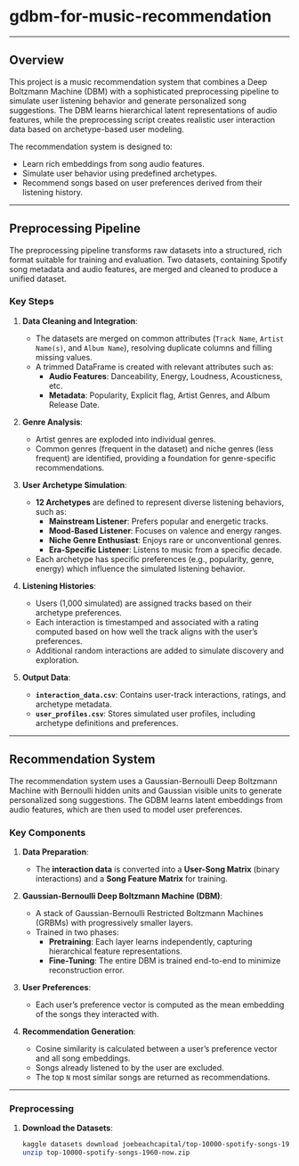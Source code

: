 # gdbm-for-music-recommendation

---

## Overview
This project is a music recommendation system that combines a Deep Boltzmann Machine (DBM) with a sophisticated preprocessing pipeline to simulate user listening behavior and generate personalized song suggestions. The DBM learns hierarchical latent representations of audio features, while the preprocessing script creates realistic user interaction data based on archetype-based user modeling.

The recommendation system is designed to:
- Learn rich embeddings from song audio features.
- Simulate user behavior using predefined archetypes.
- Recommend songs based on user preferences derived from their listening history.

---

## **Preprocessing Pipeline**

The preprocessing pipeline transforms raw datasets into a structured, rich format suitable for training and evaluation. Two datasets, containing Spotify song metadata and audio features, are merged and cleaned to produce a unified dataset.

### **Key Steps**

1. **Data Cleaning and Integration**:
   - The datasets are merged on common attributes (`Track Name`, `Artist Name(s)`, and `Album Name`), resolving duplicate columns and filling missing values.
   - A trimmed DataFrame is created with relevant attributes such as:
     - **Audio Features**: Danceability, Energy, Loudness, Acousticness, etc.
     - **Metadata**: Popularity, Explicit flag, Artist Genres, and Album Release Date.

2. **Genre Analysis**:
   - Artist genres are exploded into individual genres.
   - Common genres (frequent in the dataset) and niche genres (less frequent) are identified, providing a foundation for genre-specific recommendations.

3. **User Archetype Simulation**:
   - **12 Archetypes** are defined to represent diverse listening behaviors, such as:
     - **Mainstream Listener**: Prefers popular and energetic tracks.
     - **Mood-Based Listener**: Focuses on valence and energy ranges.
     - **Niche Genre Enthusiast**: Enjoys rare or unconventional genres.
     - **Era-Specific Listener**: Listens to music from a specific decade.
   - Each archetype has specific preferences (e.g., popularity, genre, energy) which influence the simulated listening behavior.

4. **Listening Histories**:
   - Users (1,000 simulated) are assigned tracks based on their archetype preferences.
   - Each interaction is timestamped and associated with a rating computed based on how well the track aligns with the user’s preferences.
   - Additional random interactions are added to simulate discovery and exploration.

5. **Output Data**:
   - **`interaction_data.csv`**: Contains user-track interactions, ratings, and archetype metadata.
   - **`user_profiles.csv`**: Stores simulated user profiles, including archetype definitions and preferences.

---

## **Recommendation System**

The recommendation system uses a Gaussian-Bernoulli Deep Boltzmann Machine with Bernoulli hidden units and Gaussian visible units to generate personalized song suggestions. The GDBM learns latent embeddings from audio features, which are then used to model user preferences.

### **Key Components**

1. **Data Preparation**:
   - The **interaction data** is converted into a **User-Song Matrix** (binary interactions) and a **Song Feature Matrix** for training.

2. **Gaussian-Bernoulli Deep Boltzmann Machine (DBM)**:
   - A stack of Gaussian-Bernoulli Restricted Boltzmann Machines (GRBMs) with progressively smaller layers.
   - Trained in two phases:
     - **Pretraining**: Each layer learns independently, capturing hierarchical feature representations.
     - **Fine-Tuning**: The entire DBM is trained end-to-end to minimize reconstruction error.

3. **User Preferences**:
   - Each user’s preference vector is computed as the mean embedding of the songs they interacted with.

4. **Recommendation Generation**:
   - Cosine similarity is calculated between a user’s preference vector and all song embeddings.
   - Songs already listened to by the user are excluded.
   - The top `N` most similar songs are returned as recommendations.

--- 

### **Preprocessing**

1. **Download the Datasets**:
   ```bash
   kaggle datasets download joebeachcapital/top-10000-spotify-songs-1960-now
   unzip top-10000-spotify-songs-1960-now.zip